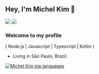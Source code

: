 ## Hey, I'm Michel Kim 👋

<div>
  <a href="https://www.linkedin.com/in/micheljkim/" target="_blank"><img src="https://img.shields.io/badge/-LinkedIn-%230077B5?style=for-the-badge&logo=linkedin&logoColor=white" target="_blank"></a>
  <a href = "mailto:kim98.michel@gmail.com"><img src="https://img.shields.io/badge/-Gmail-%23333?style=for-the-badge&logo=gmail&logoColor=white" target="_blank"></a>
</div>  

### Welcome to my profile

( Node.js | Javascript | Typescript | Kotlin )
-  Living in São Paulo, Brazil.

[![Michel Kim top languages](https://github-readme-stats.vercel.app/api/top-langs/?username=kimMichel&theme=blue-white)](https://github.com/anuraghazra/github-readme-stats)
